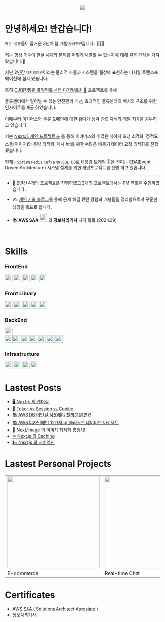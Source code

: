 <div align="center">
  <a href="https://hits.seeyoufarm.com"><img src="https://hits.seeyoufarm.com/api/count/incr/badge.svg?url=https%3A%2F%2Fgithub.com%2Fqor8917&count_bg=%#66D10F&title_bg=%23555555&icon=&icon_color=%23E7E7E7&title=%EB%B0%A9%EB%AC%B8%EC%9E%90&edge_flat=false"/></a>
</div>

# 안녕하세요! 반갑습니다! 
`작은 성공`들이 즐거운 3년차 웹 개발자`성백규`입니다. 👨🏻‍💻
<br/>
<br/>저는 항상 기술이 현실 세계의 문제를 어떻게 해결할 수 있는지에 대해 깊은 관심을 가져왔습니다.🧐 
<br/>
<br/>지난 2년간 `디지털트윈`이라는 물리적 사물과 시스템을 웹상에 표현하는 디지털 트랜스포메이션에 힘써 왔습니다.
<br/>
<br/>특히 <a href="https://dubaibaran.notion.site/CJ-555447546e364dff8a181ff6f182e007" title="CJ">CJ대한통운 풀필먼트 센터 디지털트윈 🚚</a> 프로젝트를 통해
<br/>
<br/>물류센터에서 일어날 수 있는 안전관리 개선, 효과적인 물류센터의 배치와 구조를 위한 인사이트를 제공 하였습니다.
<br/>
<br/>이떄부터 이커머스와 물류 도메인에 대한 흥미가 생겨 관련 지식과 개발 지식을 공부하고 있습니다.
<br/>
<br/>저는 <a href="https://dubaibaran.notion.site/E-commerce-NextJS-CMS-244be8014926485182a2bce807cc1ae1?pvs=4" title="E-commerce">NextJS 개인 프로젝트 ☕️</a> 를 통해 이커머스의 수많은 페이지 요청 최적화, 정적요소들(이미지)의 용량 최적화, 캐시 hit를 위한 수많은 비동기 데이터 요청 최적화를 진행했습니다.
<br/>
<br/>현재는`Spring` `Redis` `Kafka` `NO-SQL DB`로 대용량 트래픽 🧨 을 견디는 EDA(Event Driven Architecture) 시스템 설계를 위한 개인프로젝트를 진행 하고 있습니다.

---



- 💪 2년간 4개의 프로젝트를 진행하였고 2개의 프로젝트에서는 PM 역할을 수행하였습니다.
  
- ✍️ <a href="https://dubaibaran.notion.site/a2ec368f93dd46289c6e66f4fabf6261?pvs=4">개인 기술 블로그</a>를 통해 문제 해결 했던 경험과 개념들을 정리함으로써 꾸준한 성장을 목표로 합니다.
  
- 📚 **AWS SAA** <img src="https://github.com/qor8917/qor8917/assets/69076456/6c0b7226-d521-4347-badb-394aec4ebe88" width="24" height="24" /> 와 **정보처리기사** 자격 획득 (2024.09)
<br/>

# Skills

### FrontEnd
<picture>
  <img src="https://img.shields.io/badge/JavaScript-F7DF1E?style=plastic&logo=JavaScript&logoColor=ffffff" height="24px" style="pointer-events:none;"/></picture><picture> <img src="https://img.shields.io/badge/Next.js-292929?style=plastic&logo=Next.js&logoColor=ffffff" height="24px" style="pointer-events:none;"/></picture><picture> <img src="https://img.shields.io/badge/React-61DAFB?style=plastic&logo=React&logoColor=ffffff" height="24px" style="pointer-events:none;"/></picture><picture> <img src="https://img.shields.io/badge/Angular-DD1100?style=plastic&logo=Angular&logoColor=ffffff" height="24px" style="pointer-events:none;"/></picture>
<picture><img src="https://img.shields.io/badge/TypeScript-3178C6?style=plastic&logo=TypeScript&logoColor=ffffff" height="24px" style="pointer-events:none;"/></picture>

### Front Library
<picture>
  <img src="https://img.shields.io/badge/SWR-292929?style=plastic&logo=SWR&logoColor=ffffff" height="24px" style="pointer-events:none;"/></picture><picture> <img src="https://img.shields.io/badge/shadcn/ui-292929?style=plastic&logo=shadcn/ui&logoColor=ffffff" height="24px" style="pointer-events:none;"/></picture> <picture><img src="https://img.shields.io/badge/Tailwind CSS-06B6D4?style=plastic&logo=Tailwind CSS&logoColor=ffffff" height="24px" style="pointer-events:none;"/></picture><picture> <img src="https://img.shields.io/badge/Zod-3E67B1?style=plastic&logo=Zod&logoColor=ffffff" height="24px" style="pointer-events:none;"/></picture> <picture><img src="https://img.shields.io/badge/Zustand-292929?style=plastic&logo=Zustand&logoColor=ffffff" height="24px" style="pointer-events:none;"/>
</picture>

### BackEnd
<picture>
  <img src="https://img.shields.io/badge/Next.js-292929?style=plastic&logo=Next.js&logoColor=ffffff" height="24px" style="pointer-events:none;"/></picture><br/><picture><img src="https://img.shields.io/badge/Amazon Web Service-232F3E?style=plastic&logo=AmazonAWS&logoColor=ffffff" height="24px" style="pointer-events:none;"/></picture><picture><img src="https://img.shields.io/badge/Lambda-FF9900?style=plastic&logo=Lambda&logoColor=ffffff" height="24px" style="pointer-events:none;"/></picture> <picture><img src="https://img.shields.io/badge/DynamoDB-4053D6?style=plastic&logo=DynamoDB&logoColor=ffffff" height="24px" style="pointer-events:none;"/></picture> <picture><img src="https://img.shields.io/badge/S3-569A31?style=plastic&logo=S3&logoColor=ffffff" height="24px" style="pointer-events:none;"/></picture> <picture> <img src="https://img.shields.io/badge/Cognito-DD344C?style=plastic&logo=Cognito&logoColor=ffffff" height="24px" style="pointer-events:none;"/></picture> <picture> <img src="https://img.shields.io/badge/API Gateway-FF4F8B?style=plastic&logo=API Gateway&logoColor=ffffff" height="24px" style="pointer-events:none;"/></picture>
<picture><img src="https://img.shields.io/badge/SQS-FF4F8B?style=plastic&logo=SQS&logoColor=ffffff" height="24px" style="pointer-events:none;"/> 
</picture>

### Infrastructure
<picture>
  <img src="https://img.shields.io/badge/Amazon Web Service-232F3E?style=plastic&logo=AmazonAWS&logoColor=ffffff" height="24px" style="pointer-events:none;"/></picture> <picture><img src="https://img.shields.io/badge/Route 53-8C4FFF?style=plastic&logo=Route 53&logoColor=ffffff" height="24px" style="pointer-events:none;"/></picture> <picture><img src="https://img.shields.io/badge/CloudFront-8C4FFF?style=plastic&logo=CloudFront&logoColor=ffffff" height="24px" style="pointer-events:none;"/></picture><picture> <img src="https://img.shields.io/badge/IAM-DD344C?style=plastic&logo=IAM&logoColor=ffffff" height="24px" style="pointer-events:none;"/>
</picture>


# Lastest Posts
- [🖥️ Next.js 의 렌더링 ](https://dubaibaran.notion.site/NextJS-923cdfcb2bea4f9891e828df35a7d414?pvs=4
)
- [🍪 Token vs Session vs Cookie](https://dubaibaran.notion.site/Cookie-vs-Session-vs-Token-3a3410835dd246149c9ff8321e625065?pvs=4)
- [📚 AWS DB 어떤걸 사용해야 할까(기본편)?](https://dubaibaran.notion.site/AWS-DB-4cf3c748576e4620b193b7746bd2c8a2?pvs=4)
- [📚 AWS 디자인패턴 12가지 of 클라우드 네이티브 아키텍트](https://dubaibaran.notion.site/1-12-12-of-AWS-06f9f0bbabcf4ba1985edafa1453b8de?pvs=4)
- [📸 Next/image 의 이미지 최적화 총정리!](https://dubaibaran.notion.site/Next-image-85c4ff9a54d64e74852354523d22b4aa?pvs=4)
- [⚰️ Next.js 의 Caching ](https://dubaibaran.notion.site/NextJS-Caching-e46a0e52338e4292b0792917f581e866?pvs=4)
- [🌬️ Next.js 의 서버액션](https://dubaibaran.notion.site/NextJS-2eb0153ae6ec45429eada08d07581f6f?pvs=4)

# Lastest Personal Projects
<table>
  <tbody>
    <tr>
      <td>
        <a href="https://dubaibaran.notion.site/E-commerce-NextJS-CMS-244be8014926485182a2bce807cc1ae1?pvs=4" title="E-commerce">
          <img align="center" src="https://github.com/qor8917/qor8917/assets/69076456/2324a287-9eb3-402b-a1f3-1d303b4ac98c" width="300" alt-text="React Course">
        </a>
      </td>
      <td>
        <a href="https://dubaibaran.notion.site/Real-Time-Chat-NextJS-AWS-278c263f557449a79b1526a11c326f64?pvs=4" title="Real-time Chat">
          <img align="center" src="https://github.com/qor8917/qor8917/assets/69076456/abce465e-5026-48f2-8ccd-39edbf1cd660" width="300" alt-text="TypeScript Course">
        </a>
      </td>
    </tr>
    <tr>
      <td>
       E-commerce
      </td>
      <td>
       Real-time Chat
      </td>
    </tr>
  </tbody>
</table>

# Certificates

- AWS SAA ( Solutions Architect Assosiate )
- 정보처리기사

<!--
**qor8917/qor8917** is a ✨ _special_ ✨ repository because its `README.md` (this file) appears on your GitHub profile.

Here are some ideas to get you started:

- 🔭 I’m currently working on ...
- 🌱 I’m currently learning ...
- 👯 I’m looking to collaborate on ...
- 🤔 I’m looking for help with ...
- 💬 Ask me about ...
- 📫 How to reach me: ...
- 😄 Pronouns: ...
- ⚡ Fun fact: ...
-->

